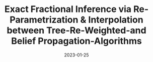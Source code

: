 ---
title: "Exact Fractional Inference via Re-Parametrization & Interpolation between Tree-Re-Weighted-and Belief Propagation-Algorithms"
collection: publications
permalink: 
excerpt: ''
date: 2023-01-25
venue: 'preprint'
paperurl: 'https://arxiv.org/abs/2301.10369'
citation: ''
---
